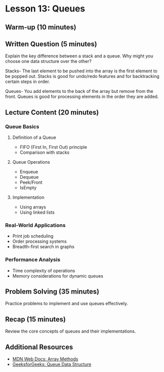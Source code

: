 # Lesson 13: Queues

## Warm-up (10 minutes)

## Written Question (5 minutes)
Explain the key difference between a stack and a queue. Why might you choose one data structure over the other?

Stacks- The last element to be pushed into the array is the first element to be popped out. Stacks is good for undo/redo features and for backtracking certain steps in order.

Queues- You add elements to the back of the array but remove from the front. Queues is good for processing elements in the order they are added.

## Lecture Content (20 minutes)

### Queue Basics
1. Definition of a Queue
   - FIFO (First In, First Out) principle
   - Comparison with stacks

2. Queue Operations
   - Enqueue
   - Dequeue
   - Peek/Front
   - IsEmpty

3. Implementation
   - Using arrays
   - Using linked lists

### Real-World Applications
- Print job scheduling
- Order processing systems
- Breadth-first search in graphs

### Performance Analysis
- Time complexity of operations
- Memory considerations for dynamic queues

## Problem Solving (35 minutes)
Practice problems to implement and use queues effectively.

## Recap (15 minutes)
Review the core concepts of queues and their implementations.

## Additional Resources
- [MDN Web Docs: Array Methods](https://developer.mozilla.org/en-US/docs/Web/JavaScript/Reference/Global_Objects/Array)
- [GeeksforGeeks: Queue Data Structure](https://www.geeksforgeeks.org/queue-data-structure/)